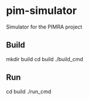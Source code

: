 # pim-simulator
Simulator for the PIMRA project

## Build
mkdir build
cd build
./build_cmd

## Run
cd build
./run_cmd
